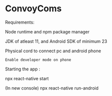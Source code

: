 # ConvoyComs



Requirements:

  Node runtime and npm package manager
  
  JDK of atleast 11, and Android SDK of minimum 23
  
  Physical cord to connect pc and android phone
  
    Enable developer mode on phone
    
    
    
Starting the app : 

  npx react-native start
  
  (In new console) npx react-native run-android
